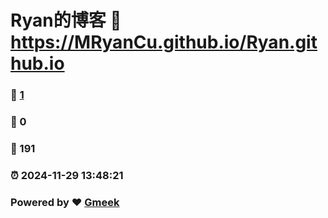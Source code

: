 # Ryan的博客 :link: https://MRyanCu.github.io/Ryan.github.io 
### :page_facing_up: [1](https://MRyanCu.github.io/Ryan.github.io/tag.html) 
### :speech_balloon: 0 
### :hibiscus: 191 
### :alarm_clock: 2024-11-29 13:48:21 
### Powered by :heart: [Gmeek](https://github.com/Meekdai/Gmeek)
